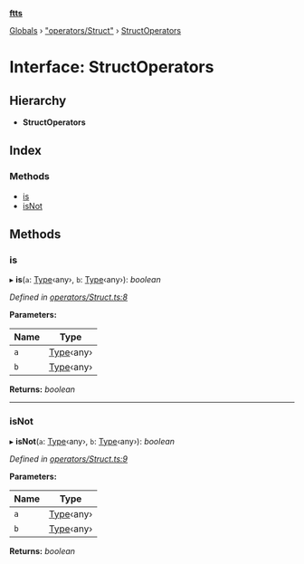**[ftts](../README.md)**

[Globals](../README.md) › ["operators/Struct"](../modules/_operators_struct_.md) › [StructOperators](_operators_struct_.structoperators.md)

# Interface: StructOperators

## Hierarchy

* **StructOperators**

## Index

### Methods

* [is](_operators_struct_.structoperators.md#is)
* [isNot](_operators_struct_.structoperators.md#isnot)

## Methods

###  is

▸ **is**(`a`: [Type](_type_.type.md)‹any›, `b`: [Type](_type_.type.md)‹any›): *boolean*

*Defined in [operators/Struct.ts:8](https://github.com/OctoD/ftts/blob/b8036e1/src/operators/Struct.ts#L8)*

**Parameters:**

Name | Type |
------ | ------ |
`a` | [Type](_type_.type.md)‹any› |
`b` | [Type](_type_.type.md)‹any› |

**Returns:** *boolean*

___

###  isNot

▸ **isNot**(`a`: [Type](_type_.type.md)‹any›, `b`: [Type](_type_.type.md)‹any›): *boolean*

*Defined in [operators/Struct.ts:9](https://github.com/OctoD/ftts/blob/b8036e1/src/operators/Struct.ts#L9)*

**Parameters:**

Name | Type |
------ | ------ |
`a` | [Type](_type_.type.md)‹any› |
`b` | [Type](_type_.type.md)‹any› |

**Returns:** *boolean*